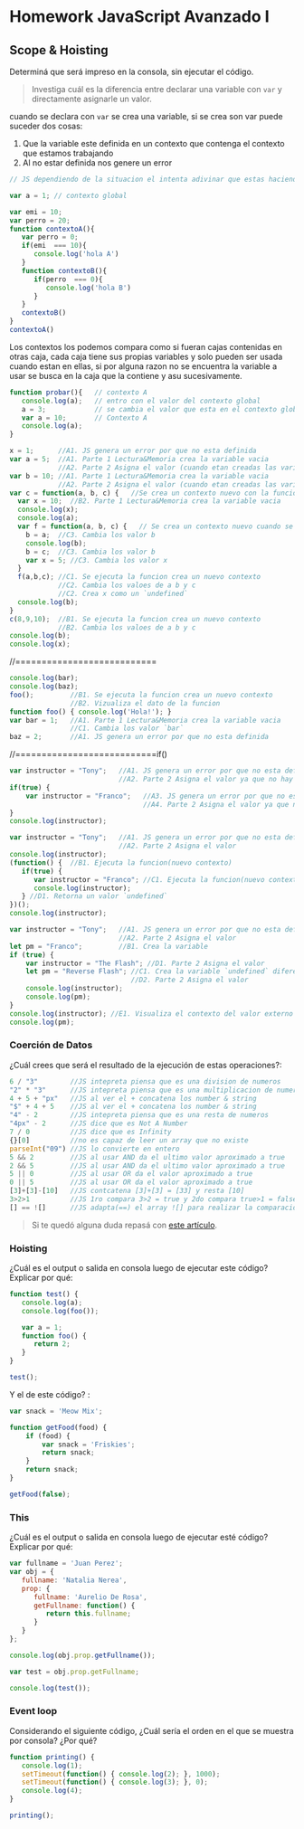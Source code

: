 
# Homework JavaScript Avanzado I

## Scope & Hoisting

Determiná que será impreso en la consola, sin ejecutar el código.

> Investiga cuál es la diferencia entre declarar una variable con `var` y directamente asignarle un valor.

cuando se declara con `var` se crea una variable, si se crea son var puede suceder dos cosas:

1. Que la variable este definida en un contexto que contenga el contexto que estamos trabajando
2. Al no estar definida nos genere un error

```javascript
// JS dependiendo de la situacion el intenta adivinar que estas haciendo

var a = 1; // contexto global

var emi = 10;
var perro = 20;
function contextoA(){    
   var perro = 0;
   if(emi  === 10){
      console.log('hola A')
   }
   function contextoB(){
      if(perro  === 0){
         console.log('hola B')
      }
   }
   contextoB()
}
contextoA()
```
Los contextos los podemos compara como si fueran cajas contenidas en otras caja, cada caja tiene sus propias variables y solo pueden ser usada cuando estan en ellas, si por alguna razon no se encuentra la variable a usar se busca en la caja que la contiene y asu sucesivamente.

```javascript
function probar(){   // contexto A
   console.log(a);   // entro con el valor del contexto global
   a = 3;            // se cambia el valor que esta en el contexto global
   var a = 10;       // Contexto A
   console.log(a); 
}
```

```javascript
x = 1;      //A1. JS genera un error por que no esta definida
var a = 5;  //A1. Parte 1 Lectura&Memoria crea la variable vacia
            //A2. Parte 2 Asigna el valor (cuando etan creadas las variables)
var b = 10; //A1. Parte 1 Lectura&Memoria crea la variable vacia
            //A2. Parte 2 Asigna el valor (cuando etan creadas las variables)
var c = function(a, b, c) {   //Se crea un contexto nuevo con la funcion
  var x = 10;  //B2. Parte 1 Lectura&Memoria crea la variable vacia
  console.log(x);
  console.log(a);
  var f = function(a, b, c) {   // Se crea un contexto nuevo cuando se ejecutan la funcion
    b = a;  //C3. Cambia los valor b
    console.log(b);
    b = c;  //C3. Cambia los valor b
    var x = 5; //C3. Cambia los valor x
  }
  f(a,b,c); //C1. Se ejecuta la funcion crea un nuevo contexto
            //C2. Cambia los valoes de a b y c
            //C2. Crea x como un `undefined`
  console.log(b);
}
c(8,9,10);  //B1. Se ejecuta la funcion crea un nuevo contexto
            //B2. Cambia los valoes de a b y c
console.log(b);
console.log(x);

```
//===========================

```javascript
console.log(bar); 
console.log(baz); 
foo();         //B1. Se ejecuta la funcion crea un nuevo contexto
               //B2. Vizualiza el dato de la funcion
function foo() { console.log('Hola!'); }
var bar = 1;   //A1. Parte 1 Lectura&Memoria crea la variable vacia
               //C1. Cambia los valor `bar`
baz = 2;       //A1. JS genera un error por que no esta definida
```
//===========================if()

```javascript
var instructor = "Tony";   //A1. JS genera un error por que no esta definida
                           //A2. Parte 2 Asigna el valor ya que no hay contexto(funcion)
if(true) {
    var instructor = "Franco";   //A3. JS genera un error por que no esta definida
                                 //A4. Parte 2 Asigna el valor ya que no hay contexto(funcion)
}
console.log(instructor);
```

```javascript
var instructor = "Tony";   //A1. JS genera un error por que no esta definida
                           //A2. Parte 2 Asigna el valor
console.log(instructor);
(function() {  //B1. Ejecuta la funcion(nuevo contexto)
   if(true) {
      var instructor = "Franco"; //C1. Ejecuta la funcion(nuevo contexto)
      console.log(instructor);
   } //D1. Retorna un valor `undefined`
})();
console.log(instructor);
```

```javascript
var instructor = "Tony";   //A1. JS genera un error por que no esta definida
                           //A2. Parte 2 Asigna el valor
let pm = "Franco";         //B1. Crea la variable
if (true) {
    var instructor = "The Flash"; //D1. Parte 2 Asigna el valor
    let pm = "Reverse Flash"; //C1. Crea la variable `undefined` diferente a la otra
                              //D2. Parte 2 Asigna el valor
    console.log(instructor);  
    console.log(pm);
}
console.log(instructor); //E1. Visualiza el contexto del valor externo
console.log(pm);
```
### Coerción de Datos

¿Cuál crees que será el resultado de la ejecución de estas operaciones?:

```javascript
6 / "3"        //JS intepreta piensa que es una division de numeros
"2" * "3"      //JS intepreta piensa que es una multiplicacion de numeros
4 + 5 + "px"   //JS al ver el + concatena los number & string
"$" + 4 + 5    //JS al ver el + concatena los number & string
"4" - 2        //JS intepreta piensa que es una resta de numeros
"4px" - 2      //JS dice que es Not A Number
7 / 0          //JS dice que es Infinity
{}[0]          //no es capaz de leer un array que no existe
parseInt("09") //JS lo convierte en entero
5 && 2         //JS al usar AND da el ultimo valor aproximado a true 
2 && 5         //JS al usar AND da el ultimo valor aproximado a true 
5 || 0         //JS al usar OR da el valor aproximado a true
0 || 5         //JS al usar OR da el valor aproximado a true
[3]+[3]-[10]   //JS contcatena [3]+[3] = [33] y resta [10]
3>2>1          //JS 1ro compara 3>2 = true y 2do compara true>1 = false
[] == ![]      //JS adapta(==) el array ![] para realizar la comparacio 
```

> Si te quedó alguna duda repasá con [este artículo](http://javascript.info/tutorial/object-conversion).


### Hoisting

¿Cuál es el output o salida en consola luego de ejecutar este código? Explicar por qué:

```javascript
function test() {
   console.log(a);
   console.log(foo());

   var a = 1;
   function foo() {
      return 2;
   }
}

test();
```

Y el de este código? :

```javascript
var snack = 'Meow Mix';

function getFood(food) {
    if (food) {
        var snack = 'Friskies';
        return snack;
    }
    return snack;
}

getFood(false);
```


### This

¿Cuál es el output o salida en consola luego de ejecutar esté código? Explicar por qué:

```javascript
var fullname = 'Juan Perez';
var obj = {
   fullname: 'Natalia Nerea',
   prop: {
      fullname: 'Aurelio De Rosa',
      getFullname: function() {
         return this.fullname;
      }
   }
};

console.log(obj.prop.getFullname());

var test = obj.prop.getFullname;

console.log(test());
```

### Event loop

Considerando el siguiente código, ¿Cuál sería el orden en el que se muestra por consola? ¿Por qué?

```javascript
function printing() {
   console.log(1);
   setTimeout(function() { console.log(2); }, 1000);
   setTimeout(function() { console.log(3); }, 0);
   console.log(4);
}

printing();
```
